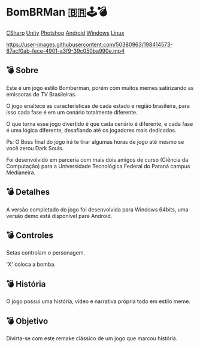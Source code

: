 <h1>BomBRMan 🇧🇷🕹💣 </h1>

[CSharp](https://img.shields.io/badge/C%23-239120?style=for-the-badge&logo=c-sharp&logoColor=white)
[Unity](https://img.shields.io/badge/Unity-100000?style=for-the-badge&logo=unity&logoColor=white)
[Photshop](https://img.shields.io/badge/Adobe%20Photoshop-31A8FF?style=for-the-badge&logo=Adobe%20Photoshop&logoColor=black)
[Android](https://img.shields.io/badge/Android-3DDC84?style=for-the-badge&logo=android&logoColor=white)
[Windows](https://img.shields.io/badge/Windows-0078D6?style=for-the-badge&logo=windows&logoColor=white)
[Linux](https://img.shields.io/badge/Linux-FCC624?style=for-the-badge&logo=linux&logoColor=black)

https://user-images.githubusercontent.com/50380963/198414573-87acf0ab-fece-4901-a3f9-39c050ba990e.mp4

<h2>💣 Sobre</h2>
<p>Este é um jogo estilo Bomberman, porém com muitos memes satirizando as emissoras de TV Brasileiras.</p>
<p>O jogo enaltece as características de cada estado e região brasileira, para isso cada fase é em um cenário totalmente diferente.</p>
<p>O que torna esse jogo divertido é que cada cenário é diferente, e cada fase é uma lógica diferente, desafiando até os jogadores mais dedicados.</p>

<p>Ps: O Boss final do jogo irá te tirar algumas horas de jogo até mesmo se você zerou Dark Souls.</p>

<p>Foi desenvolvido em parceria com mais dois amigos de curso (Ciência da Computação) para a Universidade Tecnológica Federal do Paraná campus Medianeira.</p>

<h2>💣 Detalhes</h2>
<p>A versão completado do jogo foi desenvolvida para Windows 64bits, uma versão demo está disponível para Android.</p>

<h2>💣 Controles</h2>
<p>Setas controlam o personagem.</p>
<p>'X' coloca a bomba.</p>

<h2>💣 História</h2>
<p>O jogo possui uma história, vídeo e narrativa própria todo em estilo meme.</p>

<h2>💣 Objetivo</h2>
<p>Divirta-se com este remake clássico de um jogo que marcou história.</p>
